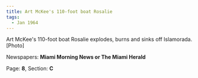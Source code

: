 ```yaml
---  
title: Art McKee's 110-foot boat Rosalie  
tags:  
  - Jan 1964  
---  
```

  
Art McKee's 110-foot boat Rosalie explodes, burns and sinks off Islamorada. [Photo]  
  
Newspapers: **Miami Morning News or The Miami Herald**  
  
Page: **8**, Section: **C** 
